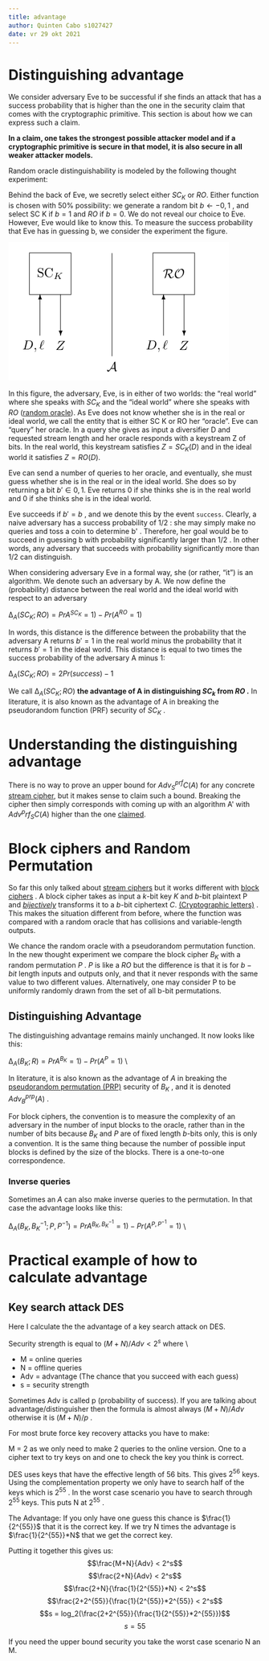 ```yaml
---
title: advantage
author: Quinten Cabo s1027427
date: vr 29 okt 2021
---
```


# Distinguishing advantage

We consider adversary Eve to be successful if she finds an attack that has a success probability that is higher than the one in the security claim that comes with the cryptographic primitive. This section is about how we can express such a claim. 

**In a claim, one takes the strongest possible attacker model and if a cryptographic primitive is secure in that model, it is also secure in all weaker attacker models.** 

Random oracle distinguishability is modeled by the following thought experiment:

Behind the back of Eve, we secretly select either $SC_K$ or $RO$. Either function is chosen with 50% possibility: we generate a random bit $b ← − {0, 1}$ , and select SC K if $b = 1$ and $RO$ if $b = 0$. We do not reveal our choice to Eve. However, Eve would like to know this. To measure the success probability that Eve has in guessing b, we consider the experiment the figure. 

![Distinguishing experiment for stream ciphers](distinguis.png)

In this figure, the adversary, Eve, is in either of two worlds: the “real world” where she speaks with $SC_K$ and the “ideal world” where she speaks with $RO$ ([random oracle](randomoracle.md)). As Eve does not know whether she is in the real or ideal world, we call the entity that is either SC K or RO her “oracle”. Eve can “query” her oracle. In a query she gives as input a diversifier D and requested stream length and her oracle responds with a keystream Z of  bits. In the real world, this keystream satisfies $Z = SC_K(D)$ and in the ideal world it satisfies $Z = RO(D)$. 

Eve can send a number of queries to her oracle, and eventually, she must guess whether she is in the real or in the ideal world. She does so by returning a bit $b' ∈ {0, 1}$. Eve returns 0 if she thinks she is in the real world and 0 if she thinks she is in the ideal world. 

Eve succeeds if $b' = b$ , and we denote this by the event `success`. Clearly, a naive adversary has a success probability of $1/2$ : she may simply make no queries and toss a coin to determine b' . Therefore, her goal would be to succeed in guessing b with probability significantly larger than $1/2$ . In other words, any adversary that succeeds with probability significantly more than $1/2$ can distinguish. 

When considering adversary Eve in a formal way, she (or rather, “it”) is an algorithm. We denote such an adversary by A. We now define the (probability) distance between the real world and the ideal world with respect to an adversary 

$∆_A(SC_K ; RO) = Pr A^{SC_K} = 1) − Pr(A^{RO} = 1)$

In words, this distance is the difference between the probability that the adversary A returns $b'= 1$ in the real world minus the probability that it returns $b' = 1$ in the ideal world. This distance is equal to two times the success probability of the adversary A minus 1:   

$∆_A(SC_K ; RO) = 2Pr (success) − 1$

We call $∆_A(SC_K ; RO)$ **the advantage of A in distinguishing $SC_k$ from $RO$ .** In literature, it is also known as the advantage of A in breaking the pseudorandom function (PRF) security of $SC_K$ .

# Understanding the distinguishing advantage

There is no way to prove an upper bound for $Adv^{prf}_SC(A)$ for any concrete [stream cipher](stream.md), but it makes sense to claim such a bound. Breaking the cipher then simply corresponds with coming up with an algorithm A' with $Adv^prf_SC(A)$ higher than the one [claimed](claim.md).

# Block ciphers and Random Permutation
So far this only talked about [stream ciphers](stream.md) but it works different with [block ciphers](block.md) . A block cipher takes as input a *k*-bit key *K* and *b*-bit plaintext P and [*bijectively*](https://en.wikipedia.org/wiki/Bijection) transforms it to a *b*-bit ciphertext *C*. [(Cryptographic letters)](letters.md) . This makes the situation different from before, where the function was compared with a random oracle that has collisions and variable-length outputs. 

We chance the random oracle with a pseudorandom permutation function. In the new thought experiment we compare the block cipher $B_K$ with a random permutation $P$ . $P$ is like a $RO$ but the difference is that it is for $b-bit$ length inputs and outputs only, and that it never responds with the same value to two different values. Alternatively, one may consider P to be uniformly randomly drawn from the set of all b-bit permutations. 

## Distinguishing Advantage 
The distinguishing advantage remains mainly unchanged. It now looks like this:

$∆_A(B_K ; R) = Pr A^{B_K} = 1) − Pr(A^{P} = 1)$ \ 

In literature, it is also known as the advantage of $A$ in breaking the [pseudorandom permutation (PRP)](prps.md) security of $B_K$ , and it is denoted $Adv^{prp}_B(A)$ . 

For block ciphers, the convention is to measure the complexity of an adversary in the number of input blocks to the oracle, rather than in the number of bits because $B_K$ and $P$ are of fixed length *b*-bits only, this is only a convention. It is the same thing because the number of possible input blocks is defined by the size of the blocks. There is a one-to-one correspondence. 

### Inverse queries 
Sometimes an $A$ can also make inverse queries to the permutation. In that case the advantage looks like this: 

$∆_A(B_K , B^{-1}_K ; P, P^{-1}) = Pr A^{B_K, B^{-1}_K} = 1) − Pr(A^{P, P^{-1}} = 1)$ \ 

# Practical example of how to calculate advantage 

## Key search attack DES

Here I calculate the the advantage of a key search attack on DES. 

Security strength is equal to $(M+N)/Adv < 2^s$ where \  
- M = online queries
- N = offline queries
- Adv = advantage (The chance that you succeed with each guess) 
- s = security strength

Sometimes Adv is called p (probability of success). If you are talking about advantage/distinguisher then the formula is almost always $(M+N)/Adv$ otherwise it is $(M+N)/p$ .

For most brute force key recovery attacks you have to make:

M = 2 as we only need to make 2 queries to the online version. One to a cipher text to try keys on and one to check the key you think is correct. 

DES uses keys that have the effective length of 56 bits. This gives $2^{56}$ keys. Using the complementation property we only have to search half of the keys which is $2^{55}$ . In the worst case scenario you have to search through $2^{55}$ keys. This puts N at $2^{55}$ .

The Advantage: If you only have one guess this chance is $\frac{1}{2^{55}}$ that it is the correct key. If we try N times the advantage is $\frac{1}{2^{55}}*N$ that we get the correct key. 

Putting it together this gives us:
$$\frac{M+N}{Adv} < 2^s$$
$$\frac{2+N}{Adv} < 2^s$$
$$\frac{2+N}{\frac{1}{2^{55}}*N} < 2^s$$
$$\frac{2+2^{55}}{\frac{1}{2^{55}}*2^{55}} < 2^s$$
$$s = log_2(\frac{2+2^{55}}{\frac{1}{2^{55}}*2^{55}})$$
$$s = 55$$

If you need the upper bound security you take the worst case scenario N an M. 